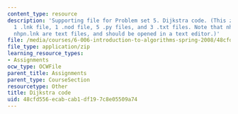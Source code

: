 ```yaml
---
content_type: resource
description: 'Supporting file for Problem set 5. Dijkstra code. (This zip file includes:
  1 .lnk file, 1 .nod file, 5 .py files, and 3 .txt files. Note that nhpn.nod and
  nhpn.lnk are text files, and should be opened in a text editor.)'
file: /media/courses/6-006-introduction-to-algorithms-spring-2008/48cfd556ecabcab1df197c8e05509a74_ps5_dijkstra.zip
file_type: application/zip
learning_resource_types:
- Assignments
ocw_type: OCWFile
parent_title: Assignments
parent_type: CourseSection
resourcetype: Other
title: Dijkstra code
uid: 48cfd556-ecab-cab1-df19-7c8e05509a74
---
```

